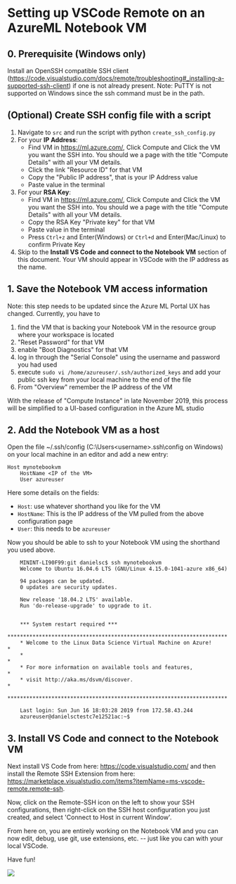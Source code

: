 # Setting up VSCode Remote on an AzureML Notebook VM

## 0. Prerequisite (Windows only)
Install an OpenSSH compatible SSH client (https://code.visualstudio.com/docs/remote/troubleshooting#_installing-a-supported-ssh-client) if one is not already present.
Note: PuTTY is not supported on Windows since the ssh command must be in the path.

## (Optional) Create SSH config file with a script

1. Navigate to `src` and run the script with python `create_ssh_config.py`
2. For your **IP Address**: 
    -  Find VM in https://ml.azure.com/, Click Compute and Click the VM you want the SSH into. You should we a page with the title "Compute Details" with all your VM details.
    -  Click the link "Resource ID" for that VM 
    -  Copy the "Public IP address", that is your IP Address value
    -  Paste value in the terminal
3. For your **RSA Key**: 
    -  Find VM in https://ml.azure.com/, Click Compute and Click the VM you want the SSH into. You should we a page with the title "Compute Details" with all your VM details.
    -  Copy the RSA Key "Private key" for that VM 
    -  Paste value in the terminal
    -  Press `Ctrl+z` and Enter(Windows) or `Ctrl+d` and Enter(Mac/Linux) to confirm Private Key
3. Skip to the **Install VS Code and connect to the Notebook VM** section of this document. Your VM should appear in VSCode with the IP     address as the name.

## 1. Save the Notebook VM access information

Note: this step needs to be updated since the Azure ML Portal UX has changed. Currently, you have to 
1. find the VM that is backing your Notebook VM in the resource group where your workspace is located
2. "Reset Password" for that VM 
3. enable "Boot Diagnostics" for that VM
4. log in through the "Serial Console" using the username and password you had used
5. execute `sudo vi /home/azureuser/.ssh/authorized_keys` and add your public ssh key from your local machine to the end of the file
6. From "Overview" remember the IP address of the VM


With the release of "Compute Instance" in late November 2019, this process will be simplified to a UI-based configuration in the Azure ML studio


## 2. Add the Notebook VM as a host
Open the file ~/.ssh/config (C:\Users\<username>\.ssh\config on Windows) on your local machine in an editor and add a new entry:

    Host mynotebookvm
        HostName <IP of the VM>
        User azureuser
   
Here some details on the fields:

- `Host`: use whatever shorthand you like for the VM
- `HostName`: This is the IP address of the VM pulled from the above configuration page
- `User`: this needs to be `azureuser`

Now you should be able to ssh to your Notebook VM using the shorthand you used above.

```
    MININT-LI90F99:git danielsc$ ssh mynotebookvm
    Welcome to Ubuntu 16.04.6 LTS (GNU/Linux 4.15.0-1041-azure x86_64)

    94 packages can be updated.
    0 updates are security updates.

    New release '18.04.2 LTS' available.
    Run 'do-release-upgrade' to upgrade to it.


    *** System restart required ***
    **********************************************************************
    * Welcome to the Linux Data Science Virtual Machine on Azure!        *
    *                                                                    *
    * For more information on available tools and features,              *
    * visit http://aka.ms/dsvm/discover.                                 *
    **********************************************************************

    Last login: Sun Jun 16 18:03:28 2019 from 172.58.43.244
    azureuser@danielsctestc7e12521ac:~$ 
```

## 3. Install VS Code and connect to the Notebook VM
Next install VS Code from here: https://code.visualstudio.com/ and then install the Remote SSH Extension from here: https://marketplace.visualstudio.com/items?itemName=ms-vscode-remote.remote-ssh.

Now, click on the Remote-SSH icon on the left to show your SSH configurations, then right-click on the SSH host configuration you just created, and select 'Connect to Host in current Window'.

From here on, you are entirely working on the Notebook VM and you can now edit, debug, use git, use extensions, etc. -- just like you can with your local VSCode.

Have fun!

![](img/vscode_connect.gif)
